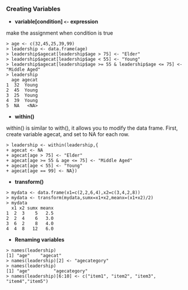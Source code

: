 ### Creating Variables

* **variable[condition] `<-` expression**

make the assignment when condition is true

```
> age <- c(32,45,25,39,99)
> leadership <- data.frame(age)
> leadership$agecat[leadership$age > 75] <- "Elder"
> leadership$agecat[leadership$age < 55] <- "Young"
> leadership$agecat[leadership$age >= 55 & leadership$age <= 75] <- "Middle Aged"
> leadership
  age agecat
1  32  Young
2  45  Young
3  25  Young
4  39  Young
5  NA   <NA>
```
* **within()**

within() is similar to with(), it allows you to modify the data frame.
First, create variable agecat, and set to NA for each row.
```
> leadership <- within(leadership,{
+ agecat <- NA
+ agecat[age > 75] <- "Elder"
+ agecat[age >= 55 & age <= 75] <- "Middle Aged"
+ agecat[age < 55] <- "Young"
+ agecat[age == 99] <- NA})
```
* **transform()**

```
> mydata <- data.frame(x1=c(2,2,6,4),x2=c(3,4,2,8))
> mydata <- transform(mydata,sumx=x1+x2,meanx=(x1+x2)/2)
> mydata
  x1 x2 sumx meanx
1  2  3    5   2.5
2  2  4    6   3.0
3  6  2    8   4.0
4  4  8   12   6.0
```
* **Renaming variables**

```
> names(leadership)
[1] "age"    "agecat"
> names(leadership)[2] <- "agecategory"
> names(leadership)
[1] "age"         "agecategory"
> names(leadership)[6:10] <- c("item1", "item2", "item3", "item4","item5")
```